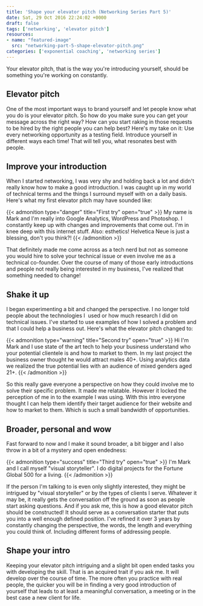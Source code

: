 ```yaml
---
title: 'Shape your elevator pitch (Networking Series Part 5)'
date: Sat, 29 Oct 2016 22:24:02 +0000
draft: false
tags: ['networking', 'elevator pitch']
resources:
- name: "featured-image"
  src: "networking-part-5-shape-elevator-pitch.png"
categories: ['exponential coaching', 'networking series']
---
```


Your elevator pitch, that is the way you're introducing yourself, should be something you're working on constantly.

## Elevator pitch

One of the most important ways to brand yourself and let people know what you do is your elevator pitch. So how do you make sure you can get your message across the right way? How can you start raking in those requests to be hired by the right people you can help best? Here's my take on it: Use every networking opportunity as a testing field. Introduce yourself in different ways each time! That will tell you, what resonates best with people.

## Improve your introduction

When I started networking, I was very shy and holding back a lot and didn't really know how to make a good introduction. I was caught up in my world of technical terms and the things I surround myself with on a daily basis. Here's what my first elevator pitch may have sounded like:

{{< admonition type="danger" title="First try" open="true" >}}
My name is Mark and I'm really into Google Analytics, WordPress and Photoshop. I constantly keep up with changes and improvements that come out. I'm in knee deep with this internet stuff. Also: esthetics! Helvetica Neue is just a blessing, don't you think?!
{{< /admonition >}}

That definitely made me come across as a tech nerd but not as someone you would hire to solve your technical issue or even involve me as a technical co-founder. Over the course of many of those early introductions and people not really being interested in my business, I've realized that something needed to change!

## Shake it up

I began experimenting a bit and changed the perspective. I no longer told people about the technologies I  used or how much research I did on technical issues. I've started to use examples of how I solved a problem and that I could help a business out. Here's what the elevator pitch changed to:

{{< admonition type="warning" title="Second try" open="true" >}}
Hi I'm Mark and I use state of the art tech to help your business understand who your potential clientele is and how to market to them. In my last project the business owner thought he would attract males 40+. Using analytics data we realized the true potential lies with an audience of mixed genders aged 21+.
{{< /admonition >}}

So this really gave everyone a perspective on how they could involve me to solve their specific problem. It made me relatable. However it locked the perception of me in to the example I was using. With this intro everyone thought I can help them identify their target audience for their website and how to market to them. Which is such a small bandwidth of opportunities.

## Broader, personal and wow

Fast forward to now and I make it sound broader, a bit bigger and I also throw in a bit of a mystery and open endedness:

{{< admonition type="success" title="Third try" open="true" >}}
I'm Mark and I call myself "visual storyteller". I do digital projects for the Fortune Global 500 for a living.
{{< /admonition >}}

If the person I'm talking to is even only slightly interested, they might be intrigued by "visual storyteller" or by the types of clients I serve. Whatever it may be, it really gets the conversation off the ground as soon as people start asking questions. And if you ask me, this is how a good elevator pitch should be constructed! It should serve as a conversation starter that puts you into a well enough defined position. I've refined it over 3 years by constantly changing the perspective, the words, the length and everything you could think of. Including different forms of addressing people.

## Shape your intro

Keeping your elevator pitch intriguing and a slight bit open ended tasks you with developing the skill. That is an acquired trait if you ask me. It will develop over the course of time. The more often you practice with real people, the quicker you will be in finding a very good introduction of yourself that leads to at least a meaningful conversation, a meeting or in the best case a new client for life.
